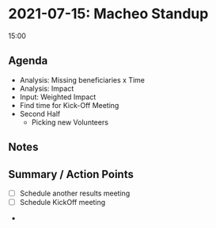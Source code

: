 # 2021-07-15: Macheo Standup
15:00

## Agenda
- Analysis: Missing beneficiaries x Time
- Analysis: Impact
- Input: Weighted Impact
- Find time for Kick-Off Meeting
- Second Half
	- Picking new Volunteers

## Notes


## Summary / Action Points
- [ ] Schedule another results meeting
- [ ] Schedule KickOff meeting
- 


